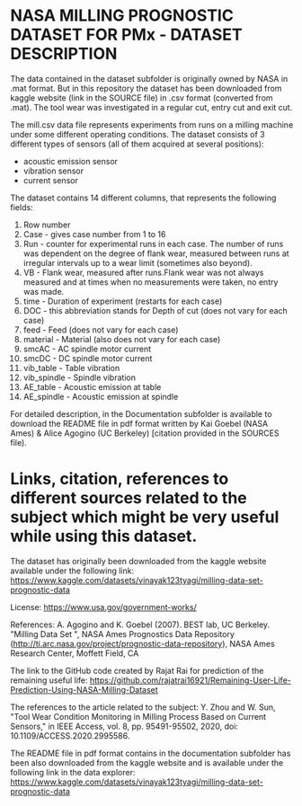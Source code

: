 # NASA MILLING PROGNOSTIC DATASET FOR PMx - DATASET DESCRIPTION

The data contained in the dataset subfolder is originally owned by NASA in .mat format. But in this repository the dataset has been downloaded from kaggle website (link in the SOURCE file) in .csv format (converted from .mat).
The tool wear was investigated in a regular cut, entry cut and exit cut.

The mill.csv data file represents experiments from runs on a milling machine under some different operating conditions.
The dataset consists of 3 different types of sensors (all of them acquired at several positions):
- acoustic emission sensor
- vibration sensor
- current sensor

The dataset contains 14 different columns, that represents the following fields:
1. Row number
2. Case - gives case number from 1 to 16
3. Run - counter for experimental runs in each case. The number of runs was dependent on the degree of flank wear, measured between runs at irregular intervals up to a wear limit (sometimes also beyond).
4. VB - Flank wear, measured after runs.Flank wear was not always measured and at times when no measurements were taken, no entry was made.
5. time - Duration of experiment (restarts for each case)
6. DOC - this abbreviation stands for Depth of cut (does not vary for each case)
7. feed - Feed (does not vary for each case)
8. material - Material (also does not vary for each case)
9. smcAC - AC spindle motor current
10. smcDC - DC spindle motor current
11. vib_table - Table vibration
12. vib_spindle - Spindle vibration
13. AE_table - Acoustic emission at table
14. AE_spindle - Acoustic emission at spindle

For detailed description, in the Documentation subfolder is available to download the README file in pdf format written by Kai Goebel (NASA Ames) & Alice Agogino (UC Berkeley) [citation provided in the SOURCES file).

# Links, citation, references to different sources related to the subject which might be very useful while using this dataset.

The dataset has originally been downloaded from the kaggle website available under the following link: https://www.kaggle.com/datasets/vinayak123tyagi/milling-data-set-prognostic-data

License:
https://www.usa.gov/government-works/

References: A. Agogino and K. Goebel (2007). BEST lab, UC Berkeley. "Milling Data Set ", NASA Ames Prognostics Data Repository (http://ti.arc.nasa.gov/project/prognostic-data-repository), NASA Ames Research Center, Moffett Field, CA


The link to the GitHub code created by Rajat Rai for prediction of the remaining useful life: https://github.com/rajatrai16921/Remaining-User-Life-Prediction-Using-NASA-Milling-Dataset

The references to the article related to the subject: Y. Zhou and W. Sun, "Tool Wear Condition Monitoring in Milling Process Based on Current Sensors," in IEEE Access, vol. 8, pp. 95491-95502, 2020, doi: 10.1109/ACCESS.2020.2995586.

The README file in pdf format contains in the documentation subfolder has been also downloaded from the kaggle website and is available under the following link in the data explorer: https://www.kaggle.com/datasets/vinayak123tyagi/milling-data-set-prognostic-data